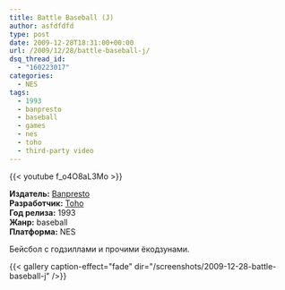 ```yaml
---
title: Battle Baseball (J)
author: asfdfdfd
type: post
date: 2009-12-28T18:31:00+00:00
url: /2009/12/28/battle-baseball-j/
dsq_thread_id:
  - "160223017"
categories:
  - NES
tags:
  - 1993
  - banpresto
  - baseball
  - games
  - nes
  - toho
  - third-party video
---
```

{{< youtube f_o4O8aL3Mo >}}

**Издатель:** [Banpresto][1]  
**Разработчик:** [Toho][2]  
**Год релиза:** 1993  
**Жанр:** baseball  
**Платформа:** NES

Бейсбол с годзиллами и прочими ёкодзунами.

<!--more-->

{{< gallery caption-effect="fade" dir="/screenshots/2009-12-28-battle-baseball-j" />}}

 [1]: https://www.mobygames.com/company/banpresto-co-ltd
 [2]: https://www.mobygames.com/company/toho-co-ltd
